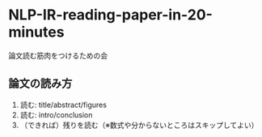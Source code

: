 # NLP-IR-reading-paper-in-20-minutes

論文読む筋肉をつけるための会

## 論文の読み方

1. 読む: title/abstract/figures
1. 読む: intro/conclusion
1. （できれば）残りを読む（※数式や分からないところはスキップしてよい）
